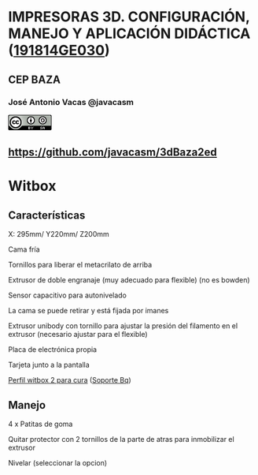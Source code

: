 # IMPRESORAS 3D. CONFIGURACIÓN, MANEJO Y APLICACIÓN DIDÁCTICA ([191814GE030](https://www.juntadeandalucia.es/educacion/seneca/seneca/jsp/gestionactividades/DetActForPub.jsp?X_EDIACTFOR=187950))

## CEP BAZA

### José Antonio Vacas @javacasm

![CCbySA](images/CCbySQ_88x31.png)

## https://github.com/javacasm/3dBaza2ed


# Witbox

## Características


X: 295mm/ Y220mm/ Z200mm

Cama fría

Tornillos para liberar el metacrilato de arriba

Extrusor de doble engranaje (muy adecuado para flexible) (no es bowden)

Sensor capacitivo para autonivelado

La cama se puede retirar  y está fijada por imanes

Extrusor unibody con tornillo para ajustar la presión del filamento en el extrusor (necesario ajustar para el flexible)

Placa de electrónica propia

Tarjeta junto a la pantalla

[Perfil witbox 2 para cura](https://github.com/bq/printing-profiles/archive/BQ_Witbox_2.zip) ([Soporte Bq](https://www.bq.com/es/support/witbox-2/support-sheet))


## Manejo

4 x Patitas de goma

Quitar protector con 2 tornillos de la parte de atras para inmobilizar el extrusor

Nivelar (seleccionar la opcion)


